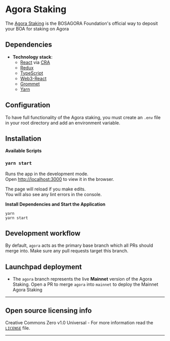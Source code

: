# Agora Staking


The [Agora Staking](https://agora-staking.bosagora.org/) is the BOSAGORA Foundation's official way to deposit your BOA for staking on Agora

## Dependencies

  - **Technology stack**: 
    - [React](https://reactjs.org/) via [CRA](https://reactjs.org/docs/create-a-new-react-app.html)
    - [Redux](https://redux.js.org/)
    - [TypeScript](https://www.typescriptlang.org/)
    - [Web3-React](https://github.com/NoahZinsmeister/web3-react)
    - [Grommet](https://v2.grommet.io/)
    - [Yarn](https://yarnpkg.com/)


## Configuration

To have full functionality of the Agora staking, you must create an `.env` file in your root directory and add an environment variable.


## Installation

**Available Scripts**
### `yarn start`

Runs the app in the development mode.<br />
Open [http://localhost:3000](http://localhost:3000) to view it in the browser.

The page will reload if you make edits.<br />
You will also see any lint errors in the console.

**Install Dependencies and Start the Application**
```
yarn
yarn start
```

## Development workflow

By default, `agora` acts as the primary base branch which all PRs should merge into. Make sure any pull requests target this branch.

## Launchpad deployment

- The `agora` branch represents the live **Mainnet** version of the Agora Staking. Open a PR to merge `agora` into `mainnet` to deploy the Mainnet Agora Staking

----
## Open source licensing info
Creative Commons Zero v1.0 Universal - For more information read the [`LICENSE`](./LICENSE) file.

----
